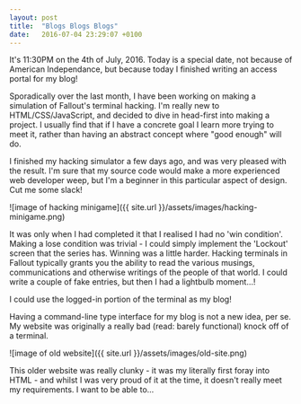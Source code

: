 ```yaml
---
layout: post
title:  "Blogs Blogs Blogs"
date:   2016-07-04 23:29:07 +0100
---
```

It's 11:30PM on the 4th of July, 2016.
Today is a special date, not because of American Independance, but because today I finished writing an access portal for my blog!

Sporadically over the last month, I have been working on making a simulation of Fallout's terminal hacking.
I'm really new to HTML/CSS/JavaScript, and decided to dive in head-first into making a project.
I usually find that if I have a concrete goal I learn more trying to meet it, rather than having an abstract concept where "good enough" will do.

I finished my hacking simulator a few days ago, and was very pleased with the result.
I'm sure that my source code would make a more experienced web developer weep, but I'm a beginner in this particular aspect of design. Cut me some slack!

![image of hacking minigame]({{ site.url }}/assets/images/hacking-minigame.png)


It was only when I had completed it that I realised I had no 'win condition'.
Making a lose condition was trivial - I could simply implement the 'Lockout' screen that the series has. 
Winning was a little harder. 
Hacking terminals in Fallout typically grants you the ability to read the various musings, communications and otherwise writings of the people of that world.
I could write a couple of fake entries, but then I had a lightbulb moment...!

I could use the logged-in portion of the terminal as my blog! 

Having a command-line type interface for my blog is not a new idea, per se.
My website was originally a really bad (read: barely functional) knock off of a terminal.

![image of old website]({{ site.url }}/assets/images/old-site.png)

This older website was really clunky - it was my literally first foray into HTML - and whilst I was very proud of it at the time, it doesn't really meet my requirements.
I want to be able to...
